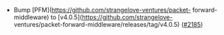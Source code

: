- Bump [PFM](https://github.com/strangelove-ventures/packet-
  forward-middleware) to [v4.0.5](https://github.com/strangelove-
  ventures/packet-forward-middleware/releases/tag/v4.0.5)
  ([\#2185](https://github.com/cosmos/gaia/issues/2185))